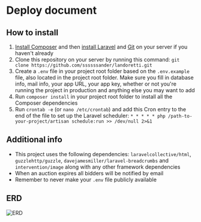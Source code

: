 # Deploy document

## How to install
1. [Install Composer](https://getcomposer.org/download/) and then [install Laravel](https://laravel.com/docs/5.5/installation) and [Git](https://git-scm.com/book/en/v2/Getting-Started-Installing-Git) on your server if you haven't already
2. Clone this repository on your server by running this command: `git clone https://github.com/ssssssander/landoretti.git`
3. Create a `.env` file in your project root folder based on the `.env.example` file, also located in the project root folder. Make sure you fill in database info, mail info, your app URL, your app key, whether or not you're running the project in production and anything else you may want to add
4. Run `composer install` in your project root folder to install all the Composer dependencies
6. Run `crontab -e` (or `nano /etc/crontab`) and add this Cron entry to the end of the file to set up the Laravel scheduler: `* * * * * php /path-to-your-project/artisan schedule:run >> /dev/null 2>&1`

## Additional info
- This project uses the following dependencies: `laravelcollective/html`, `guzzlehttp/guzzle`, `davejamesmiller/laravel-breadcrumbs` and `intervention/image` along with any other framework dependencies
- When an auction expires all bidders will be notified by email
- Remember to never make your `.env` file publicly available

## ERD
![ERD](https://raw.githubusercontent.com/ssssssander/landoretti/master/erd.png)

